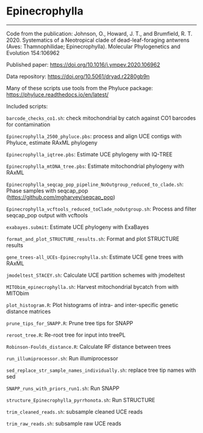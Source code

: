 # Epinecrophylla
----------------


Code from the publication: Johnson, O., Howard, J. T., and Brumfield, R. T. 2020. Systematics of a Neotropical clade of dead-leaf-foraging antwrens (Aves: Thamnophilidae; Epinecrophylla). Molecular Phylogenetics and Evolution 154:106962 

Published paper: https://doi.org/10.1016/j.ympev.2020.106962

Data repository: https://doi.org/10.5061/dryad.r2280gb9n

Many of these scripts use tools from the Phyluce package: https://phyluce.readthedocs.io/en/latest/


Included scripts:


`barcode_checks_co1.sh`: check mitochondrial by catch against CO1 barcodes for contamination

`Epinecrophylla_2500_phyluce.pbs`: process and align UCE contigs with Phyluce, estimate RAxML phylogeny

`Epinecrophylla_iqtree.pbs`: Estimate UCE phylogeny with IQ-TREE

`Epinecrophylla_mtDNA_tree.pbs`: Estimate mitochondrial phylogeny with RAxML

`Epinecrophylla_seqcap_pop_pipeline_NoOutgroup_reduced_to_clade.sh`: Phase samples with seqcap_pop (https://github.com/mgharvey/seqcap_pop)

`Epinecrophylla_vcftools_reduced_toClade_noOutgroup.sh`: Process and filter seqcap_pop output with vcftools

`exabayes.submit`: Estimate UCE phylogeny with ExaBayes

`format_and_plot_STRUCTURE_results.sh`: Format and plot STRUCTURE results

`gene_trees-all_UCEs-Epinecrophylla.sh`: Estimate UCE gene trees with RAxML

`jmodeltest_STACEY.sh`: Calculate UCE partition schemes with jmodeltest

`MITObim_epinecrophylla.sh`: Harvest mitochondrial bycatch from with MITObim

`plot_histogram.R`: Plot histograms of intra- and inter-specific genetic distance matrices

`prune_tips_for_SNAPP.R`: Prune tree tips for SNAPP

`reroot_tree.R`: Re-root tree for input into treePL

`Robinson-Foulds_distance.R`: Calculate RF distance between trees

`run_illumiprocessor.sh`: Run illumiprocessor

`sed_replace_str_sample_names_individually.sh`: replace tree tip names with sed

`SNAPP_runs_with_priors_run1.sh`: Run SNAPP

`structure_Epinecrophylla_pyrrhonota.sh`: Run STRUCTURE

`trim_cleaned_reads.sh`: subsample cleaned UCE reads

`trim_raw_reads.sh`: subsample raw UCE reads
